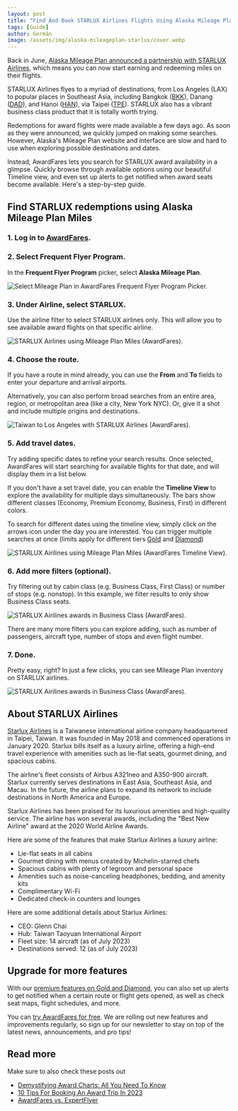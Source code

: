 ```yaml
---
layout: post
title: "Find And Book STARLUX Airlines Flights Using Alaska Mileage Plan Miles (Step-by-step)"
tags: [Guide]
author: Germán
image: /assets/img/alaska-mileageplan-starlux/cover.webp
---
```



Back in June, [Alaska Mileage Plan announced a partnership with STARLUX Airlines](https://blog.awardfares.com/alaska-mileageplan-updates-june-2023/), which means you can now start earning and redeeming miles on their flights.

STARLUX Airlines flyes to a myriad of destinations, from Los Angeles (LAX) to popular places in Southeast Asia, including Bangkok ([BKK](https://awardfares.com/search?LAX.BKK.;z:alaska)), Danang ([DAD](https://awardfares.com/search?LAX.DAD.;z:alaska)), and Hanoi ([HAN](https://awardfares.com/search?LAX.HAN.;z:alaska)), via Taipei ([TPE](https://awardfares.com/search?LAX.TPE.;z:alaska)). STARLUX also has a vibrant business class product that it is totally worth trying. 

Redemptions for award flights were made available a few days ago. As soon as they were announced, we quickly jumped on making some searches. However, Alaska's Mileage Plan website and interface are slow and hard to use when exploring possible destinations and dates.

Instead, AwardFares lets you search for STARLUX award availability in a glimpse. Quickly browse through available options using our beautiful Timeline view, and even set up alerts to get notified when award seats become available. Here's a step-by-step guide.

## Find STARLUX redemptions using Alaska Mileage Plan Miles

### 1. Log in to [AwardFares](https://awardfares.com).

### 2. Select Frequent Flyer Program.

In the **Frequent Flyer Program** picker, select **Alaska Mileage Plan**.

<img src="/assets/img/alaska-mileageplan-starlux/1-ffqtv.gif" alt="Select Mileage Plan in AwardFares Frequent Flyer Program Picker." />

### 3. Under **Airline**, select **STARLUX**.

Use the airline filter to select STARLUX airlines only. This will allow you to see available award flights on that specific airline.

<img src="/assets/img/alaska-mileageplan-starlux/2-airline.gif" alt="STARLUX Airlines using Mileage Plan Miles (AwardFares)." />


### 4. Choose the route.

If you have a route in mind already, you can use the **From** and **To** fields to enter your departure and arrival airports.

Alternatively, you can also perform broad searches from an entire area, region, or metropolitan area (like a city, New York NYC). Or, give it a shot and include multiple origins and destinations.

<img src="/assets/img/alaska-mileageplan-starlux/3-route.gif" alt="Taiwan to Los Angeles with STARLUX Airlines (AwardFares)." />


### 5. Add travel dates.

Try adding specific dates to refine your search results. Once selected, AwardFares will start searching for available flights for that date, and will display them in a list below. 

If you don't have a set travel date, you can enable the **Timeline View** to explore the availability for multiple days simultaneously. The bars show different classes (Economy, Premium Economy, Business, First) in different colors.

To search for different dates using the timeline view, simply click on the arrows icon under the day you are interested. You can trigger multiple searches at once (limits apply for different tiers [Gold](https://awardfares.com/pricing) and [Diamond](https://awardfares.com/pricing))

<img src="/assets/img/alaska-mileageplan-starlux/4-timeline.gif" alt="STARLUX Airilines using Mileage Plan Miles (AwardFares Timeline View)." />


### 6. Add more filters (optional).

Try filtering out by cabin class (e.g. Business Class, First Class) or number of stops (e.g. nonstop). In this example, we filter results to only show Business Class seats.

<img src="/assets/img/alaska-mileageplan-starlux/cabin-filter.webp" alt="STARLUX Airilines awards in Business Class (AwardFares)." />

There are many more filters you can explore adding, such as number of passengers, aircraft type, number of stops and even flight number.

### 7. Done.

Pretty easy, right? In just a few clicks, you can see Mileage Plan inventory on STARLUX airlines.

<img src="/assets/img/alaska-mileageplan-starlux/starlux-awards-list.webp" alt="STARLUX Airilines awards in Business Class (AwardFares)." />


## About STARLUX Airlines

[Starlux Airlines](https://www.starlux-airlines.com/) is a Taiwanese international airline company headquartered in Taipei, Taiwan. It was founded in May 2018 and commenced operations in January 2020. Starlux bills itself as a luxury airline, offering a high-end travel experience with amenities such as lie-flat seats, gourmet dining, and spacious cabins.

The airline's fleet consists of Airbus A321neo and A350-900 aircraft. Starlux currently serves destinations in East Asia, Southeast Asia, and Macau. In the future, the airline plans to expand its network to include destinations in North America and Europe.

Starlux Airlines has been praised for its luxurious amenities and high-quality service. The airline has won several awards, including the "Best New Airline" award at the 2020 World Airline Awards.

Here are some of the features that make Starlux Airlines a luxury airline:

* Lie-flat seats in all cabins
* Gourmet dining with menus created by Michelin-starred chefs
* Spacious cabins with plenty of legroom and personal space
* Amenities such as noise-canceling headphones, bedding, and amenity kits
* Complimentary Wi-Fi
* Dedicated check-in counters and lounges

Here are some additional details about Starlux Airlines:

* CEO: Glenn Chai
* Hub: Taiwan Taoyuan International Airport
* Fleet size: 14 aircraft (as of July 2023)
* Destinations served: 12 (as of July 2023)


## Upgrade for more features

With our [premium features on Gold and Diamond](https://awardfares.com/pricing), you can also set up alerts to get notified when a certain route or flight gets opened, as well as check seat maps, flight schedules, and more.

You can [try AwardFares for free](https://awardfares.com/). We are rolling out new features and improvements regularly, so sign up for our newsletter to stay on top of the latest news, announcements, and pro tips!

## Read more

Make sure to also check these posts out

- [Demystifying Award Charts: All You Need To Know](https://blog.awardfares.com/demystifying-award-charts/)
- [10 Tips For Booking An Award Trip In 2023](https://blog.awardfares.com/award-trip-tips/)
- [AwardFares vs. ExpertFlyer](https://blog.awardfares.com/awardfares-vs-expertflyer/)